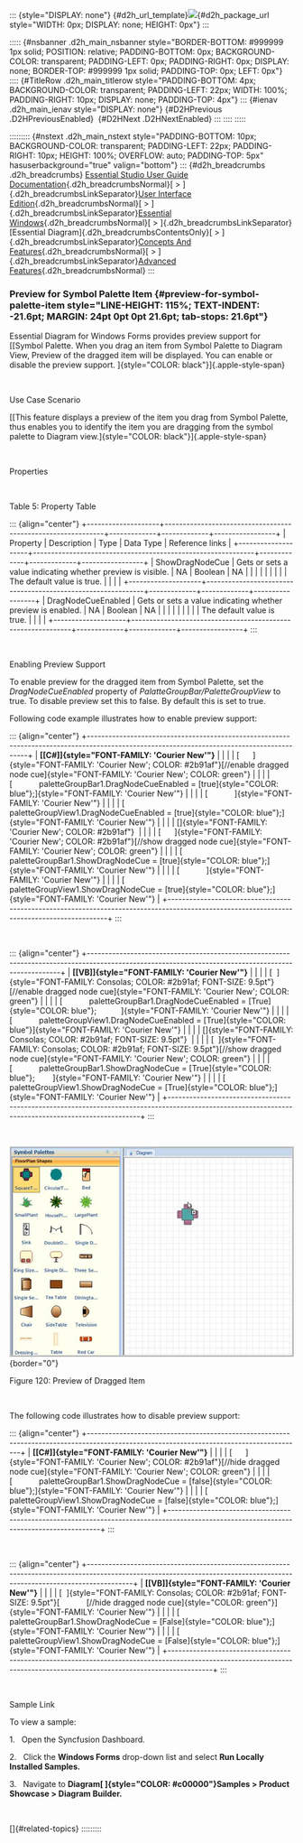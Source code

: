 ::: {style="DISPLAY: none"}
[](ms-xhelp:///?Id=d2h_url_template){#d2h_url_template}![](!package_url!){#d2h_package_url style="WIDTH: 0px; DISPLAY: none; HEIGHT: 0px"}
:::

::::: {#nsbanner .d2h_main_nsbanner style="BORDER-BOTTOM: #999999 1px solid; POSITION: relative; PADDING-BOTTOM: 0px; BACKGROUND-COLOR: transparent; PADDING-LEFT: 0px; PADDING-RIGHT: 0px; DISPLAY: none; BORDER-TOP: #999999 1px solid; PADDING-TOP: 0px; LEFT: 0px"}
:::: {#TitleRow .d2h_main_titlerow style="PADDING-BOTTOM: 4px; BACKGROUND-COLOR: transparent; PADDING-LEFT: 22px; WIDTH: 100%; PADDING-RIGHT: 10px; DISPLAY: none; PADDING-TOP: 4px"}
::: {#ienav .d2h_main_ienav style="DISPLAY: none"}
[](ms-xhelp:///?Id=5646c39a-5329-47c2-b89f-b17c24ec8d96){#D2HPrevious .D2HPreviousEnabled}  [](ms-xhelp:///?Id=6ae98608-7df4-4c9a-8abe-d679899cf7bb){#D2HNext .D2HNextEnabled}
:::
::::
:::::

::::::::: {#nstext .d2h_main_nstext style="PADDING-BOTTOM: 10px; BACKGROUND-COLOR: transparent; PADDING-LEFT: 22px; PADDING-RIGHT: 10px; HEIGHT: 100%; OVERFLOW: auto; PADDING-TOP: 5px" hasuserbackground="true" valign="bottom"}
::: {#d2h_breadcrumbs .d2h_breadcrumbs}
[Essential Studio User Guide Documentation](ms-xhelp:///?Id=12457748-09e3-4d74-a240-8e049cedf030){.d2h_breadcrumbsNormal}[ \> ]{.d2h_breadcrumbsLinkSeparator}[User Interface Edition](ms-xhelp:///?Id=c29296b7-531c-413b-a0ec-488ca1f7f669){.d2h_breadcrumbsNormal}[ \> ]{.d2h_breadcrumbsLinkSeparator}[Essential Windows](ms-xhelp:///?Id=e60759d8-47a4-4570-9d7a-16a68d63f2ea){.d2h_breadcrumbsNormal}[ \> ]{.d2h_breadcrumbsLinkSeparator}[Essential Diagram]{.d2h_breadcrumbsContentsOnly}[ \> ]{.d2h_breadcrumbsLinkSeparator}[Concepts And Features](ms-xhelp:///?Id=008cec4b-5177-4859-8616-c062751d8fb6){.d2h_breadcrumbsNormal}[ \> ]{.d2h_breadcrumbsLinkSeparator}[Advanced Features](ms-xhelp:///?Id=f661be94-4825-49a2-ac75-df5e8495098e){.d2h_breadcrumbsNormal}
:::

### Preview for Symbol Palette Item {#preview-for-symbol-palette-item style="LINE-HEIGHT: 115%; TEXT-INDENT: -21.6pt; MARGIN: 24pt 0pt 0pt 21.6pt; tab-stops: 21.6pt"}

Essential Diagram for Windows Forms provides preview support for [[Symbol Palette. When you drag an item from Symbol Palette to Diagram View, Preview of the dragged item will be displayed. You can enable or disable the preview support. ]{style="COLOR: black"}]{.apple-style-span}

 

Use Case Scenario

[[This feature displays a preview of the item you drag from Symbol Palette, thus enables you to identify the item you are dragging from the symbol palette to Diagram view.]{style="COLOR: black"}]{.apple-style-span}

 

Properties

 

Table 5: Property Table

::: {align="center"}
+--------------------+-------------------------------------------------------------+-------------+-------------+-----------------+
| Property           | Description                                                 | Type        | Data Type   | Reference links |
+--------------------+-------------------------------------------------------------+-------------+-------------+-----------------+
| ShowDragNodeCue    | Gets or sets a value indicating whether preview is visible. | NA          | Boolean     | NA              |
|                    |                                                             |             |             |                 |
|                    | The default value is true.                                  |             |             |                 |
+--------------------+-------------------------------------------------------------+-------------+-------------+-----------------+
| DragNodeCueEnabled | Gets or sets a value indicating whether preview is enabled. | NA          | Boolean     | NA              |
|                    |                                                             |             |             |                 |
|                    | The default value is true.                                  |             |             |                 |
+--------------------+-------------------------------------------------------------+-------------+-------------+-----------------+
:::

 

Enabling Preview Support

To enable preview for the dragged item from Symbol Palette, set the *DragNodeCueEnabled* property of *PalatteGroupBar/PaletteGroupView* to true. To disable preview set this to false. By default this is set to true. 

Following code example illustrates how to enable preview support: 

::: {align="center"}
+-------------------------------------------------------------------------------------------------------------------------------------------+
| **[\[C#\]]{style="FONT-FAMILY: 'Courier New'"}**                                                                                          |
|                                                                                                                                           |
| [      ]{style="FONT-FAMILY: 'Courier New'; COLOR: #2b91af"}[//enable dragged node cue]{style="FONT-FAMILY: 'Courier New'; COLOR: green"} |
|                                                                                                                                           |
| [            paletteGroupBar1.DragNodeCueEnabled = [true]{style="COLOR: blue"};]{style="FONT-FAMILY: 'Courier New'"}                      |
|                                                                                                                                           |
| [            ]{style="FONT-FAMILY: 'Courier New'"}                                                                                        |
|                                                                                                                                           |
| [            paletteGroupView1.DragNodeCueEnabled = [true]{style="COLOR: blue"};]{style="FONT-FAMILY: 'Courier New'"}                     |
|                                                                                                                                           |
| []{style="FONT-FAMILY: 'Courier New'; COLOR: #2b91af"}                                                                                    |
|                                                                                                                                           |
| [      ]{style="FONT-FAMILY: 'Courier New'; COLOR: #2b91af"}[//show dragged node cue]{style="FONT-FAMILY: 'Courier New'; COLOR: green"}   |
|                                                                                                                                           |
| [            paletteGroupBar1.ShowDragNodeCue = [true]{style="COLOR: blue"};]{style="FONT-FAMILY: 'Courier New'"}                         |
|                                                                                                                                           |
| [            ]{style="FONT-FAMILY: 'Courier New'"}                                                                                        |
|                                                                                                                                           |
| [            paletteGroupView1.ShowDragNodeCue = [true]{style="COLOR: blue"};]{style="FONT-FAMILY: 'Courier New'"}                        |
+-------------------------------------------------------------------------------------------------------------------------------------------+
:::

 

::: {align="center"}
+----------------------------------------------------------------------------------------------------------------------------------------------------+
| **[\[VB\]]{style="FONT-FAMILY: 'Courier New'"}**                                                                                                   |
|                                                                                                                                                    |
| [  ]{style="FONT-FAMILY: Consolas; COLOR: #2b91af; FONT-SIZE: 9.5pt"}[//enable dragged node cue]{style="FONT-FAMILY: 'Courier New'; COLOR: green"} |
|                                                                                                                                                    |
| [            paletteGroupBar1.DragNodeCueEnabled = [True]{style="COLOR: blue"};           ]{style="FONT-FAMILY: 'Courier New'"}                    |
|                                                                                                                                                    |
| [            paletteGroupView1.DragNodeCueEnabled = [True]{style="COLOR: blue"}]{style="FONT-FAMILY: 'Courier New'"}                               |
|                                                                                                                                                    |
| []{style="FONT-FAMILY: Consolas; COLOR: #2b91af; FONT-SIZE: 9.5pt"}                                                                                |
|                                                                                                                                                    |
| [  ]{style="FONT-FAMILY: Consolas; COLOR: #2b91af; FONT-SIZE: 9.5pt"}[//show dragged node cue]{style="FONT-FAMILY: 'Courier New'; COLOR: green"}   |
|                                                                                                                                                    |
| [            paletteGroupBar1.ShowDragNodeCue = [True]{style="COLOR: blue"};        ]{style="FONT-FAMILY: 'Courier New'"}                          |
|                                                                                                                                                    |
| [            paletteGroupView1.ShowDragNodeCue = [True]{style="COLOR: blue"};]{style="FONT-FAMILY: 'Courier New'"}                                 |
+----------------------------------------------------------------------------------------------------------------------------------------------------+
:::

 

![](ImagesExt/image87_121.jpg){border="0"}

Figure 120: Preview of Dragged Item

 

The following code illustrates how to disable preview support:

::: {align="center"}
+-----------------------------------------------------------------------------------------------------------------------------------------+
| **[\[C#\]]{style="FONT-FAMILY: 'Courier New'"}**                                                                                        |
|                                                                                                                                         |
| [      ]{style="FONT-FAMILY: 'Courier New'; COLOR: #2b91af"}[//hide dragged node cue]{style="FONT-FAMILY: 'Courier New'; COLOR: green"} |
|                                                                                                                                         |
| [            paletteGroupBar1.ShowDragNodeCue = [false]{style="COLOR: blue"};]{style="FONT-FAMILY: 'Courier New'"}                      |
|                                                                                                                                         |
| [            paletteGroupView1.ShowDragNodeCue = [false]{style="COLOR: blue"};]{style="FONT-FAMILY: 'Courier New'"}                     |
+-----------------------------------------------------------------------------------------------------------------------------------------+
:::

 

::: {align="center"}
+------------------------------------------------------------------------------------------------------------------------------------------------------------------------+
| **[\[VB\]]{style="FONT-FAMILY: 'Courier New'"}**                                                                                                                       |
|                                                                                                                                                                        |
| [  ]{style="FONT-FAMILY: Consolas; COLOR: #2b91af; FONT-SIZE: 9.5pt"}[            [//hide dragged node cue]{style="COLOR: green"}]{style="FONT-FAMILY: 'Courier New'"} |
|                                                                                                                                                                        |
| [            paletteGroupBar1.ShowDragNodeCue = [False]{style="COLOR: blue"};]{style="FONT-FAMILY: 'Courier New'"}                                                     |
|                                                                                                                                                                        |
| [      paletteGroupView1.ShowDragNodeCue = [False]{style="COLOR: blue"};]{style="FONT-FAMILY: 'Courier New'"}                                                          |
+------------------------------------------------------------------------------------------------------------------------------------------------------------------------+
:::

 

Sample Link

To view a sample:

1.   Open the Syncfusion Dashboard.

2.   Click the **Windows Forms** drop-down list and select **Run Locally Installed Samples.**

3.   Navigate to **Diagram[ ]{style="COLOR: #c00000"}Samples \> Product Showcase \> Diagram Builder.**

 

[]{#related-topics}
:::::::::
